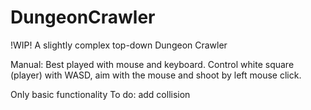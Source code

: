 # DungeonCrawler

!WIP!
A slightly complex top-down Dungeon Crawler

Manual:
Best played with mouse and keyboard.
Control white square (player) with WASD, aim with the mouse and shoot by left mouse click.

Only basic functionality
To do:
add collision
